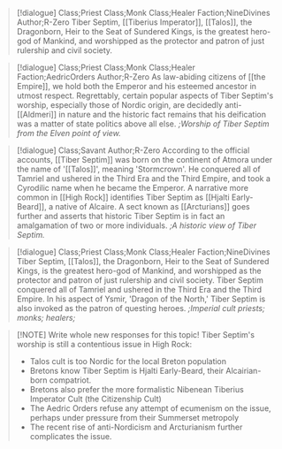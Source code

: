 >[!dialogue] Class;Priest Class;Monk Class;Healer Faction;NineDivines Author;R-Zero
>Tiber Septim, [[Tiberius Imperator]], [[Talos]], the Dragonborn, Heir to the Seat of Sundered Kings, is the greatest hero-god of Mankind, and worshipped as the protector and patron of just rulership and civil society.

>[!dialogue] Class;Priest Class;Monk Class;Healer Faction;AedricOrders Author;R-Zero
>As law-abiding citizens of [[the Empire]], we hold both the Emperor and his esteemed ancestor in utmost respect. Regrettably, certain popular aspects of Tiber Septim's worship, especially those of Nordic origin, are decidedly anti-[[Aldmeri]] in nature and the historic fact remains that his deification was a matter of state politics above all else.
*;Worship of Tiber Septim from the Elven point of view.*

>[!dialogue] Class;Savant Author;R-Zero
>According to the official accounts, [[Tiber Septim]] was born on the continent of Atmora under the name of '[[Talos]]', meaning 'Stormcrown'. He conquered all of Tamriel and ushered in the Third Era and the Third Empire, and took a Cyrodilic name when he became the Emperor. A narrative more common in [[High Rock]] identifies Tiber Septim as [[Hjalti Early-Beard]], a native of Alcaire. A sect known as [[Arcturians]] goes further and asserts that historic Tiber Septim is in fact an amalgamation of two or more individuals.
>*;A historic view of Tiber Septim.*


>[!dialogue] Class;Priest Class;Monk Class;Healer Faction;NineDivines
>Tiber Septim,  [[Talos]], the Dragonborn, Heir to the Seat of Sundered Kings, is the greatest hero-god of Mankind, and worshipped as the protector and patron of just rulership and civil society. Tiber Septim conquered all of Tamriel and ushered in the Third Era and the Third Empire. In his aspect of Ysmir, 'Dragon of the North,' Tiber Septim is also invoked as the patron of questing heroes.
>*;Imperial cult priests; monks; healers;*

> [!NOTE] Write whole new responses for this topic!
> Tiber Septim's worship is still a contentious issue in High Rock:
> - Talos cult is too Nordic for the local Breton population
> - Bretons know Tiber Septim is Hjalti Early-Beard, their Alcairian-born compatriot.
> - Bretons also prefer the more formalistic Nibenean Tiberius Imperator Cult (the Citizenship Cult)
> - The Aedric Orders refuse any attempt of ecumenism on the issue, perhaps under pressure from their Summerset metropoly
> - The recent rise of anti-Nordicism and Arcturianism further complicates the issue.
